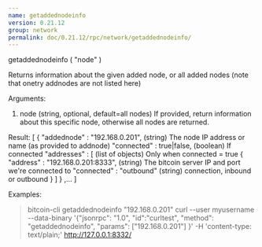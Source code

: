```yaml
---
name: getaddednodeinfo
version: 0.21.12
group: network
permalink: doc/0.21.12/rpc/network/getaddednodeinfo/
---
```


getaddednodeinfo ( "node" )

Returns information about the given added node, or all added nodes
(note that onetry addnodes are not listed here)

Arguments:
1. node    (string, optional, default=all nodes) If provided, return information about this specific node, otherwise all nodes are returned.

Result:
[
  {
    "addednode" : "192.168.0.201",   (string) The node IP address or name (as provided to addnode)
    "connected" : true|false,          (boolean) If connected
    "addresses" : [                    (list of objects) Only when connected = true
       {
         "address" : "192.168.0.201:8333",  (string) The bitcoin server IP and port we're connected to
         "connected" : "outbound"           (string) connection, inbound or outbound
       }
     ]
  }
  ,...
]

Examples:
> bitcoin-cli getaddednodeinfo "192.168.0.201"
> curl --user myusername --data-binary '{"jsonrpc": "1.0", "id":"curltest", "method": "getaddednodeinfo", "params": ["192.168.0.201"] }' -H 'content-type: text/plain;' http://127.0.0.1:8332/



